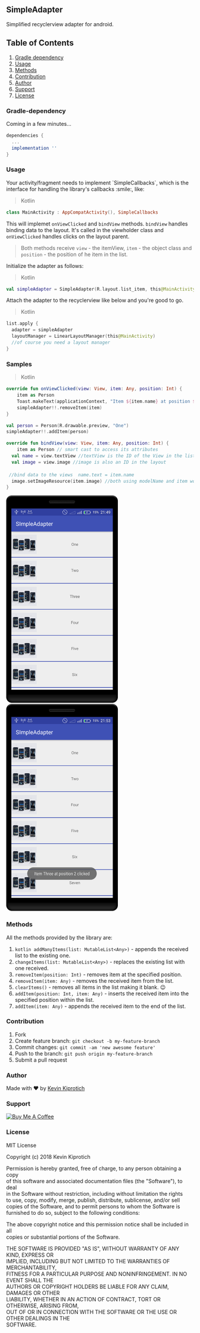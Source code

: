 ## SimpleAdapter
Simplified recyclerview adapter for android.
## Table of Contents
1. [Gradle dependency](#gradle-dependency)
2. [Usage](#usage)
3. [Methods](#methods)
4. [Contribution](#contribution)
5. [Author](#author)
6. [Support](#support)
7. [License](#license)

<h3 id="gradle-dependency">Gradle-dependency</h3>
Coming in a few minutes...

```gradle
dependencies {
  ...
  implementation ''
}
```
<h3 id="usage">Usage</h3>
Your activity/fragment needs to implement `SimpleCallbacks`, which is the interface for handling the library's callbacks :smile:, like:

> Kotlin
```kotlin
class MainActivity : AppCompatActivity(), SimpleCallbacks
```
This will implemet `onViewClicked` and `bindView` methods.
`bindView` handles binding data to the layout. It's called in the viewholder class and `onViewClicked` handles clicks on the layout parent.
> Both methods receive `view` - the itemView, `item` - the object class and `position` - the position of he item in the list.

Initialize the adapter as follows:
> Kotlin
```kotlin
val simpleAdapter = SimpleAdapter(R.layout.list_item, this@MainActivity)
```

Attach the adapter to the recyclerview like below and you're good to go.
> Kotlin
```kotlin 
list.apply {  
  adapter = simpleAdapter  
  layoutManager = LinearLayoutManager(this@MainActivity)  
  //of course you need a layout manager
}
```

<h3 id="samples"> Samples</h3>

> Kotlin
```kotlin
override fun onViewClicked(view: View, item: Any, position: Int) {  
    item as Person  
    Toast.makeText(applicationContext, "Item ${item.name} at position $position clicked", Toast.LENGTH_SHORT).show()  
    simpleAdapter!!.removeItem(item)  
}
```
```kotlin
val person = Person(R.drawable.preview, "One")  
simpleAdapter!!.addItem(person)
```

```kotlin
override fun bindView(view: View, item: Any, position: Int) {  
    item as Person // smart cast to access its attributes  
  val name = view.textView //textView is the ID of the View in the list item layout  
  val image = view.image //image is also an ID in the layout  
  
 //bind data to the views  name.text = item.name  
  image.setImageResource(item.image) //both using modelName and item work  
}
```

<img src="art/device1.png" width="300"/> <img src="art/device2.png" width="300"/>

<h3 id="methods">Methods</h3>

All the methods provided by the library are:
1. `kotlin addManyItems(list: MutableList<Any>)` - appends the received list to the existing one.
2. `changeItems(list: MutableList<Any>)` - replaces the existing list with one received. 
3. `removeItem(position: Int)` - removes item at the specified position.
4. `removeItem(item: Any)` - removes the received item from the list.
5. `clearItems()` - removes all items in the list making it blank. :wink:
6. `addItem(position: Int, item: Any)` - inserts the received item into the specified position within the list.
7. `addItem(item: Any)` - appends the received item to the end of the list.

<h3 id="contribution">Contribution</h3>

1.  Fork
2.  Create feature branch:  `git checkout -b my-feature-branch`
3.  Commit changes:  `git commit -am 'new awesome feature'`
4.  Push to the branch:  `git push origin my-feature-branch`
5.  Submit a pull request 

<h3 id="author">Author</h3>

Made with :heart: by [Kevin Kiprotich](kevinkip.rf.gd)

<h3 id="support">Support</h3>

<a href="https://www.buymeacoffee.com/CHFudJf9j" target="_blank"><img src="https://www.buymeacoffee.com/assets/img/custom_images/purple_img.png" alt="Buy Me A Coffee" style="height: auto !important;width: auto !important;" ></a>

<h3 id="license"> License</h3>

MIT License  
  
Copyright (c) 2018 Kevin Kiprotich  
  
Permission is hereby granted, free of charge, to any person obtaining a copy  
of this software and associated documentation files (the "Software"), to deal  
in the Software without restriction, including without limitation the rights  
to use, copy, modify, merge, publish, distribute, sublicense, and/or sell  
copies of the Software, and to permit persons to whom the Software is  
furnished to do so, subject to the following conditions:  
  
The above copyright notice and this permission notice shall be included in all  
copies or substantial portions of the Software.  
  
THE SOFTWARE IS PROVIDED "AS IS", WITHOUT WARRANTY OF ANY KIND, EXPRESS OR  
IMPLIED, INCLUDING BUT NOT LIMITED TO THE WARRANTIES OF MERCHANTABILITY,  
FITNESS FOR A PARTICULAR PURPOSE AND NONINFRINGEMENT. IN NO EVENT SHALL THE  
AUTHORS OR COPYRIGHT HOLDERS BE LIABLE FOR ANY CLAIM, DAMAGES OR OTHER  
LIABILITY, WHETHER IN AN ACTION OF CONTRACT, TORT OR OTHERWISE, ARISING FROM,  
OUT OF OR IN CONNECTION WITH THE SOFTWARE OR THE USE OR OTHER DEALINGS IN THE  
SOFTWARE.
